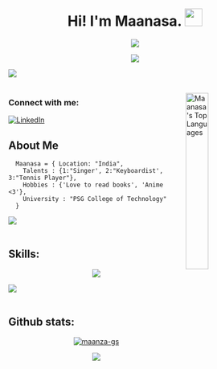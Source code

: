 <h1 align="center">Hi! I'm Maanasa. <img src="https://media.giphy.com/media/hvRJCLFzcasrR4ia7z/giphy.gif" width="35"></h1>

<p align="center"><img src="https://media.giphy.com/media/L1R1tvI9svkIWwpVYr/giphy.gif?cid=ecf05e47ww7unglc4hamcl8zpmpg09bcv0n47c3n27pandr4&rid=giphy.gif&ct=g"></p>

<p align="center">
  <img src="https://readme-typing-svg.demolab.com?font=Fira+Code&size=25&pause=50 0&background=53F8FF00&center=true&vCenter=true&width=435&lines=Welcome+to+my+profile!;I'm+a+Full+Stack+Developer.;I'm+a+UI%2FUX+Designer.;A+Computer+Science+Student.">
</p>

<img src="https://user-images.githubusercontent.com/73097560/115834477-dbab4500-a447-11eb-908a-139a6edaec5c.gif"><br><br>

<img align = "right" src="https://github-readme-stats.vercel.app/api/top-langs/?username=maanza-gs&show_icons=true&hide_border=true&theme=radical" width="30%" alt="Maanasa's Top Languages">

<p align="left">
  <h3 align="left">Connect with me:</h3>
  <a href="https://linkedin.com/in/maanasa-s-a24812211" target="blank"><img src="https://img.shields.io/badge/LinkedIn-371359?style=for-the-badge&logo=linkedin&logoColor=white" alt="LinkedIn" /></a>
</p>



## About Me
```Mongodb
  Maanasa = { Location: "India",
    Talents : {1:"Singer', 2:"Keyboardist', 3:"Tennis Player"},
    Hobbies : {'Love to read books', 'Anime <3'},
    University : "PSG College of Technology"
  }
```

<img src="https://user-images.githubusercontent.com/73097560/115834477-dbab4500-a447-11eb-908a-139a6edaec5c.gif"><br><br>

## Skills:

<p align="center">
  <a href="https://skillicons.dev">
    <img src="https://skillicons.dev/icons?i=python,c,cpp,java,html,css,bootstrap,tailwind,javascript,php,mysql,mongodb,firebase,postgres,,sqlite,r,react,flask,ae,pr,photoshop,illustrator,xd,figma,androidstudio,linux, netlify" />
  </a>
</p>

<img src="https://user-images.githubusercontent.com/73097560/115834477-dbab4500-a447-11eb-908a-139a6edaec5c.gif"><br><br>

## Github stats:
<p align="center"> <a href="https://github.com/ryo-ma/github-profile-trophy"><img src="https://github-profile-trophy.vercel.app/?username=maanza-gs&theme=radical&column=7" alt="maanza-gs" /></a><br>
</p>
<p align="center">
<img src="https://github-readme-stats.vercel.app/api?username=maanza-gs&theme=radical&show_icons=true&count_private=true" /></p>

